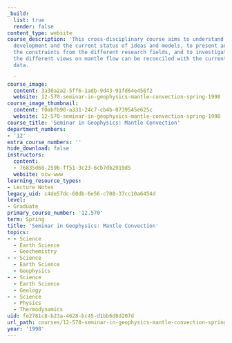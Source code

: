 ```yaml
---
_build:
  list: true
  render: false
content_type: website
course_description: 'This cross-disciplinary course aims to understand the historical
  development and the current status of ideas and models, to present and question
  the constraints from the different research fields, and to investigate if and how
  the different views on mantle flow can be reconciled with the currently available
  data.

  '
course_image:
  content: 3a30a2a2-5ff6-1adb-9d43-91fd64e456f2
  website: 12-570-seminar-in-geophysics-mantle-convection-spring-1998
course_image_thumbnail:
  content: f0abfb90-a331-24c7-cb4b-0739545e625c
  website: 12-570-seminar-in-geophysics-mantle-convection-spring-1998
course_title: 'Seminar in Geophysics: Mantle Convection'
department_numbers:
- '12'
extra_course_numbers: ''
hide_download: false
instructors:
  content:
  - 76835d68-259b-ff51-3c23-6cb7db2919d5
  website: ocw-www
learning_resource_types:
- Lecture Notes
legacy_uid: c4de57dc-60db-6e56-c708-37cc10a6454d
level:
- Graduate
primary_course_number: '12.570'
term: Spring
title: 'Seminar in Geophysics: Mantle Convection'
topics:
- - Science
  - Earth Science
  - Geochemistry
- - Science
  - Earth Science
  - Geophysics
- - Science
  - Earth Science
  - Geology
- - Science
  - Physics
  - Thermodynamics
uid: fe2781c8-b23a-4628-bc45-d1bb6d8d207d
url_path: courses/12-570-seminar-in-geophysics-mantle-convection-spring-1998
year: '1998'
---
```

